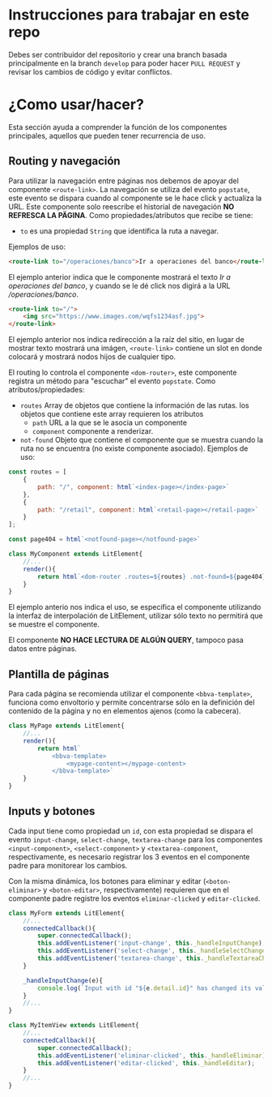 # Instrucciones para trabajar en este repo
Debes ser contribuidor del repositorio y crear una branch basada principalmente en la branch `develop` para poder hacer `PULL REQUEST` y revisar los cambios de código y evitar conflictos.

# ¿Como usar/hacer?
Esta sección ayuda a comprender la función de los componentes principales, aquellos que pueden tener recurrencia de uso.
## Routing y navegación
Para utilizar la navegación entre páginas nos debemos de apoyar del componente `<route-link>`. La navegación se utiliza del evento `popstate`, este evento se dispara cuando al componente se le hace click y actualiza la URL. Este componente solo reescribe el historial de navegación **NO REFRESCA LA PÄGINA**. Como propiedades/atributos que recibe se tiene:
- `to` es una propiedad `String` que identifica la ruta a navegar.

Ejemplos de uso:
```html
<route-link to="/operaciones/banco">Ir a operaciones del banco</route-link>
```
El ejemplo anterior indica que le componente mostrará el texto _Ir a operaciones del banco_, y cuando se le dé click nos digirá a la URL _/operaciones/banco_.
```html
<route-link to="/">
    <img src="https://www.images.com/wqfs1234asf.jpg">
</route-link>
```
El ejemplo anterior nos indica redirección a la raíz del sitio, en lugar de mostrar texto mostrará una imágen, `<route-link>` contiene un slot en donde colocará y mostrará nodos hijos de cualquier tipo.

El routing lo controla el componente `<dom-router>`, este componente registra un método para "escuchar" el evento `popstate`. Como atributos/propiedades:
- `routes` Array de objetos que contiene la información de las rutas. los objetos que contiene este array requieren los atributos
    - `path` URL a la que se le asocia un componente
    - `component` componente a renderizar.
- `not-found` Objeto que contiene el componente que se muestra cuando la ruta no se encuentra (no existe componente asociado).
Ejemplos de uso:
```javascript
const routes = [
    {
        path: "/", component: html`<index-page></index-page>`
    },
    {
        path: "/retail", component: html`<retail-page></retail-page>`
    }
];

const page404 = html`<notfound-page></notfound-page>`

class MyComponent extends LitElement{
    //...
    render(){
        return html`<dom-router .routes=${routes} .not-found=${page404}></dom-router>`
    }
}
```
El ejemplo anterio nos indica el uso, se especifica el componente utilizando la interfaz de interpolación de LitElement, utilizar sólo texto no permitirá que se muestre el componente.

El componente **NO HACE LECTURA DE ALGÚN QUERY**, tampoco pasa datos entre páginas.
## Plantilla de páginas
Para cada página se recomienda utilizar el componente `<bbva-template>`, funciona como envoltorio y permite concentrarse sólo en la definición del contenido de la página y no en elementos ajenos (como la cabecera).
```javascript
class MyPage extends LitElement{
    //...
    render(){
        return html`
            <bbva-template>
                <mypage-content></mypage-content>
            </bbva-template>`
    }
}
```
## Inputs y botones
Cada input tiene como propiedad un `id`, con esta propiedad se dispara el evento `input-change`, `select-change`, `textarea-change` para los componentes `<input-component>`, `<select-component>` y `<textarea-component`, respectivamente, es necesario registrar los 3 eventos en el componente padre para monitorear los cambios.

Con la misma dinámica, los botones para eliminar y editar (`<boton-eliminar>` y `<boton-editar>`, respectivamente) requieren que en el componente padre registre los eventos `eliminar-clicked` y `editar-clicked`.
```javascript
class MyForm extends LitElement{
    //...
    connectedCallback(){
        super.connectedCallback();
        this.addEventListener('input-change', this._handleInputChange);
        this.addEventListener('select-change', this._handleSelectChange);
        this.addEventListener('textarea-change', this._handleTextareaChange);
    }

    _handleInputChange(e){
        console.log(`Input with id "${e.detail.id}" has changed its value, new value is ${e.detail.value}`);
    }
    //...
}
```

```javascript
class MyItemView extends LitElement{
    //...
    connectedCallback(){
        super.connectedCallback();
        this.addEventListener('eliminar-clicked', this._handleEliminar);
        this.addEventListener('editar-clicked', this._handleEditar);
    }
    //...
}
```